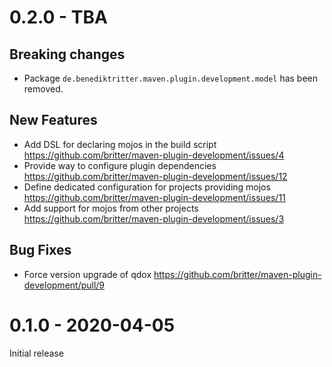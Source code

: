 # 0.2.0 - TBA

## Breaking changes

* Package `de.benediktritter.maven.plugin.development.model` has been removed.

## New Features

* Add DSL for declaring mojos in the build script
  https://github.com/britter/maven-plugin-development/issues/4
* Provide way to configure plugin dependencies
  https://github.com/britter/maven-plugin-development/issues/12
* Define dedicated configuration for projects providing mojos
  https://github.com/britter/maven-plugin-development/issues/11
* Add support for mojos from other projects
  https://github.com/britter/maven-plugin-development/issues/3

## Bug Fixes

* Force version upgrade of qdox
  https://github.com/britter/maven-plugin-development/pull/9

# 0.1.0 - 2020-04-05

Initial release
